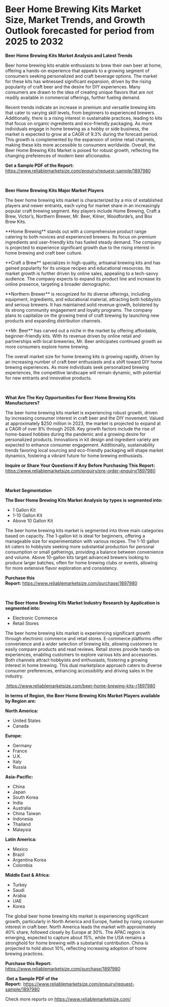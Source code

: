 <p><h1>Beer Home Brewing Kits Market Size, Market Trends, and Growth Outlook forecasted for period from 2025 to 2032</h1></p><p><strong>Beer Home Brewing Kits Market Analysis and Latest Trends</strong></p>
<p><p>Beer home brewing kits enable enthusiasts to brew their own beer at home, offering a hands-on experience that appeals to a growing segment of consumers seeking personalized and craft beverage options. The market for these kits has witnessed significant expansion, driven by the rising popularity of craft beer and the desire for DIY experiences. Many consumers are drawn to the idea of creating unique flavors that are not readily available in commercial offerings, further fueling demand.</p><p>Recent trends indicate an increase in premium and versatile brewing kits that cater to varying skill levels, from beginners to experienced brewers. Additionally, there is a rising interest in sustainable practices, leading to kits that focus on organic ingredients and eco-friendly packaging. As more individuals engage in home brewing as a hobby or side business, the market is expected to grow at a CAGR of 9.3% during the forecast period. This growth is complemented by the expansion of online retail channels, making these kits more accessible to consumers worldwide. Overall, the Beer Home Brewing Kits Market is poised for robust growth, reflecting the changing preferences of modern beer aficionados.</p></p>
<p><strong>Get a Sample PDF of the Report:&nbsp;</strong> <a href="https://www.reliablemarketsize.com/enquiry/request-sample/1897980?utm_campaign=2212&utm_medium=2&utm_source=Github&utm_content=ia&utm_term=16022025&utm_id=beer-home-brewing-kits">https://www.reliablemarketsize.com/enquiry/request-sample/1897980</a></p>
<p>&nbsp;</p>
<p><strong>Beer Home Brewing Kits Major Market Players</strong></p>
<p><p>The beer home brewing kits market is characterized by a mix of established players and newer entrants, each vying for market share in an increasingly popular craft brewing segment. Key players include Home Brewing, Craft a Brew, Victor’s, Northern Brewer, Mr. Beer, Kilner, Woodforde’s, and Box Brew Kits.</p><p>**Home Brewing** stands out with a comprehensive product range catering to both novices and experienced brewers. Its focus on premium ingredients and user-friendly kits has fueled steady demand. The company is projected to experience significant growth due to the rising interest in home brewing and craft beer culture.</p><p>**Craft a Brew** specializes in high-quality, artisanal brewing kits and has gained popularity for its unique recipes and educational resources. Its market growth is further driven by online sales, appealing to a tech-savvy audience. The company expects to expand its product line and increase its online presence, targeting a broader demographic.</p><p>**Northern Brewer** is recognized for its diverse offerings, including equipment, ingredients, and educational material, attracting both hobbyists and serious brewers. It has maintained solid revenue growth, bolstered by its strong community engagement and loyalty programs. The company plans to capitalize on the growing trend of craft brewing by launching new products and expanding distribution channels.</p><p>**Mr. Beer** has carved out a niche in the market by offering affordable, beginner-friendly kits. With its revenue driven by online retail and partnerships with local breweries, Mr. Beer anticipates continued growth as more consumers explore home brewing.</p><p>The overall market size for home brewing kits is growing rapidly, driven by an increasing number of craft beer enthusiasts and a shift toward DIY home brewing experiences. As more individuals seek personalized brewing experiences, the competitive landscape will remain dynamic, with potential for new entrants and innovative products.</p></p>
<p>&nbsp;</p>
<p><strong>What Are The Key Opportunities For Beer Home Brewing Kits Manufacturers?</strong></p>
<p><p>The beer home brewing kits market is experiencing robust growth, driven by increasing consumer interest in craft beer and the DIY movement. Valued at approximately $250 million in 2023, the market is projected to expand at a CAGR of over 8% through 2028. Key growth factors include the rise of home-based hobbies during the pandemic and a growing desire for personalized products. Innovations in kit design and ingredient variety are expected to enhance consumer engagement. Additionally, sustainability trends favoring local sourcing and eco-friendly packaging will shape market dynamics, fostering a vibrant future for home brewing enthusiasts.</p></p>
<p><strong>Inquire or Share Your Questions If Any Before Purchasing This Report:</strong> <a href="https://www.reliablemarketsize.com/enquiry/pre-order-enquiry/1897980?utm_campaign=2212&utm_medium=2&utm_source=Github&utm_content=ia&utm_term=16022025&utm_id=beer-home-brewing-kits">https://www.reliablemarketsize.com/enquiry/pre-order-enquiry/1897980</a></p>
<p>&nbsp;</p>
<p><strong>Market Segmentation</strong></p>
<p><strong>The Beer Home Brewing Kits Market Analysis by types is segmented into:</strong></p>
<p><ul><li>1 Gallon Kit</li><li>1-10 Gallon Kit</li><li>Above 10 Gallon Kit</li></ul></p>
<p><p>The beer home brewing kits market is segmented into three main categories based on capacity. The 1-gallon kit is ideal for beginners, offering a manageable size for experimentation with various recipes. The 1-10 gallon kit caters to hobbyists seeking more substantial production for personal consumption or small gatherings, providing a balance between convenience and volume. Above 10-gallon kits target advanced brewers looking to produce larger batches, often for home brewing clubs or events, allowing for more extensive flavor exploration and consistency.</p></p>
<p><strong>Purchase this Report:&nbsp;</strong><a href="https://www.reliablemarketsize.com/purchase/1897980?utm_campaign=2212&utm_medium=2&utm_source=Github&utm_content=ia&utm_term=16022025&utm_id=beer-home-brewing-kits">https://www.reliablemarketsize.com/purchase/1897980</a></p>
<p>&nbsp;</p>
<p><strong>The Beer Home Brewing Kits Market Industry Research by Application is segmented into:</strong></p>
<p><ul><li>Electronic Commerce</li><li>Retail Stores</li></ul></p>
<p><p>The beer home brewing kits market is experiencing significant growth through electronic commerce and retail stores. E-commerce platforms offer convenience and a wider selection of brewing kits, allowing customers to easily compare products and read reviews. Retail stores provide hands-on experiences, enabling customers to explore various kits and accessories. Both channels attract hobbyists and enthusiasts, fostering a growing interest in home brewing. This dual marketplace approach caters to diverse consumer preferences, enhancing accessibility and driving sales in the industry.</p></p>
<p><a href="https://www.reliablemarketsize.com/beer-home-brewing-kits-r1897980?utm_campaign=2212&utm_medium=2&utm_source=Github&utm_content=ia&utm_term=16022025&utm_id=beer-home-brewing-kits">&nbsp;https://www.reliablemarketsize.com/beer-home-brewing-kits-r1897980</a></p>
<p><strong>In terms of Region, the Beer Home Brewing Kits Market Players available by Region are:</strong></p>
<p>
    <p> <strong> North America: </strong>
        <ul>
            <li>United States</li>
            <li>Canada</li>
        </ul>
        </p> 
    <p> <strong> Europe: </strong>
        <ul>
            <li>Germany</li>
            <li>France</li>
            <li>U.K.</li>
            <li>Italy</li>
            <li>Russia</li>
        </ul>
        </p> 
    <p> <strong> Asia-Pacific: </strong>
        <ul>
            <li>China</li>
            <li>Japan</li>
            <li>South Korea</li>
            <li>India</li>
            <li>Australia</li>
            <li>China Taiwan</li>
            <li>Indonesia</li>
            <li>Thailand</li>
            <li>Malaysia</li>
        </ul>
        </p> 
    <p> <strong> Latin America: </strong>
        <ul>
            <li>Mexico</li>
            <li>Brazil</li>
            <li>Argentina Korea</li>
            <li>Colombia</li>
        </ul>
        </p> 
    <p> <strong> Middle East & Africa: </strong>
        <ul>
            <li>Turkey</li>
            <li>Saudi</li>
            <li>Arabia</li>
            <li>UAE</li>
            <li>Korea</li>
        </ul>
    </p>
    </p>
<p><p>The global beer home brewing kits market is experiencing significant growth, particularly in North America and Europe, fueled by rising consumer interest in craft beer. North America leads the market with approximately 40% share, followed closely by Europe at 30%. The APAC region is emerging, expected to capture about 15%, while the USA remains a stronghold for home brewing with a substantial contribution. China is projected to hold about 10%, reflecting increasing adoption of home brewing practices.</p></p>
<p><strong>Purchase this Report: </strong><a href="https://www.reliablemarketsize.com/purchase/1897980?utm_campaign=2212&utm_medium=2&utm_source=Github&utm_content=ia&utm_term=16022025&utm_id=beer-home-brewing-kits">https://www.reliablemarketsize.com/purchase/1897980</a></p>
<p>&nbsp;<strong>Get a Sample PDF of the Report:&nbsp;&nbsp;</strong><a href="https://www.reliablemarketsize.com/enquiry/request-sample/1897980?utm_campaign=2212&utm_medium=2&utm_source=Github&utm_content=ia&utm_term=16022025&utm_id=beer-home-brewing-kits">https://www.reliablemarketsize.com/enquiry/request-sample/1897980</a></p>
<p><strong></strong></p>
<p>Check more reports on <a href="https://www.reliablemarketsize.com/?utm_campaign=2212&utm_medium=2&utm_source=Github&utm_content=ia&utm_term=16022025&utm_id=beer-home-brewing-kits">https://www.reliablemarketsize.com/</a></p>